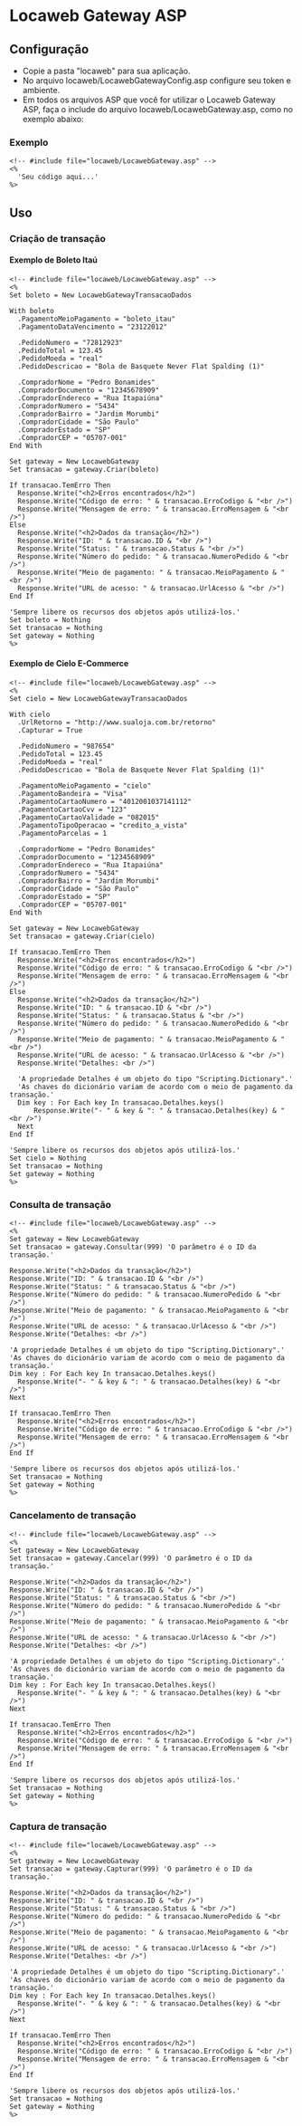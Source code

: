 # Locaweb Gateway ASP

## Configuração

- Copie a pasta "locaweb" para sua aplicação.
- No arquivo locaweb/LocawebGatewayConfig.asp configure seu token e ambiente.
- Em todos os arquivos ASP que você for utilizar o Locaweb Gateway ASP, faça o include do arquivo locaweb/LocawebGateway.asp, como no exemplo abaixo:

### Exemplo

    <!-- #include file="locaweb/LocawebGateway.asp" -->
    <%
      'Seu código aqui...'
    %>


## Uso

### Criação de transação

#### Exemplo de Boleto Itaú

    <!-- #include file="locaweb/LocawebGateway.asp" -->
    <%
    Set boleto = New LocawebGatewayTransacaoDados

    With boleto
      .PagamentoMeioPagamento = "boleto_itau"
      .PagamentoDataVencimento = "23122012"

      .PedidoNumero = "72812923"
      .PedidoTotal = 123.45
      .PedidoMoeda = "real"
      .PedidoDescricao = "Bola de Basquete Never Flat Spalding (1)"

      .CompradorNome = "Pedro Bonamides"
      .CompradorDocumento = "12345678909"
      .CompradorEndereco = "Rua Itapaiúna"
      .CompradorNumero = "5434"
      .CompradorBairro = "Jardim Morumbi"
      .CompradorCidade = "São Paulo"
      .CompradorEstado = "SP"
      .CompradorCEP = "05707-001"
    End With

    Set gateway = New LocawebGateway
    Set transacao = gateway.Criar(boleto)

    If transacao.TemErro Then
      Response.Write("<h2>Erros encontrados</h2>")
      Response.Write("Código de erro: " & transacao.ErroCodigo & "<br />")
      Response.Write("Mensagem de erro: " & transacao.ErroMensagem & "<br />")
    Else
      Response.Write("<h2>Dados da transação</h2>")
      Response.Write("ID: " & transacao.ID & "<br />")
      Response.Write("Status: " & transacao.Status & "<br />")
      Response.Write("Número do pedido: " & transacao.NumeroPedido & "<br />")
      Response.Write("Meio de pagamento: " & transacao.MeioPagamento & "<br />")
      Response.Write("URL de acesso: " & transacao.UrlAcesso & "<br />")
    End If

    'Sempre libere os recursos dos objetos após utilizá-los.'
    Set boleto = Nothing
    Set transacao = Nothing
    Set gateway = Nothing
    %>


#### Exemplo de Cielo E-Commerce

    <!-- #include file="locaweb/LocawebGateway.asp" -->
    <%
    Set cielo = New LocawebGatewayTransacaoDados

    With cielo
      .UrlRetorno = "http://www.sualoja.com.br/retorno"
      .Capturar = True

      .PedidoNumero = "987654"
      .PedidoTotal = 123.45
      .PedidoMoeda = "real"
      .PedidoDescricao = "Bola de Basquete Never Flat Spalding (1)"

      .PagamentoMeioPagamento = "cielo"
      .PagamentoBandeira = "Visa"
      .PagamentoCartaoNumero = "4012001037141112"
      .PagamentoCartaoCvv = "123"
      .PagamentoCartaoValidade = "082015"
      .PagamentoTipoOperacao = "credito_a_vista"
      .PagamentoParcelas = 1

      .CompradorNome = "Pedro Bonamides"
      .CompradorDocumento = "1234568909"
      .CompradorEndereco = "Rua Itapaiúna"
      .CompradorNumero = "5434"
      .CompradorBairro = "Jardim Morumbi"
      .CompradorCidade = "São Paulo"
      .CompradorEstado = "SP"
      .CompradorCEP = "05707-001"
    End With

    Set gateway = New LocawebGateway
    Set transacao = gateway.Criar(cielo)

    If transacao.TemErro Then
      Response.Write("<h2>Erros encontrados</h2>")
      Response.Write("Código de erro: " & transacao.ErroCodigo & "<br />")
      Response.Write("Mensagem de erro: " & transacao.ErroMensagem & "<br />")
    Else
      Response.Write("<h2>Dados da transação</h2>")
      Response.Write("ID: " & transacao.ID & "<br />")
      Response.Write("Status: " & transacao.Status & "<br />")
      Response.Write("Número do pedido: " & transacao.NumeroPedido & "<br />")
      Response.Write("Meio de pagamento: " & transacao.MeioPagamento & "<br />")
      Response.Write("URL de acesso: " & transacao.UrlAcesso & "<br />")
      Response.Write("Detalhes: <br />")

      'A propriedade Detalhes é um objeto do tipo "Scripting.Dictionary".'
      'As chaves do dicionário variam de acordo com o meio de pagamento da transação.'
      Dim key : For Each key In transacao.Detalhes.keys()
          Response.Write("- " & key & ": " & transacao.Detalhes(key) & "<br />")
      Next
    End If

    'Sempre libere os recursos dos objetos após utilizá-los.'
    Set cielo = Nothing
    Set transacao = Nothing
    Set gateway = Nothing
    %>


### Consulta de transação

    <!-- #include file="locaweb/LocawebGateway.asp" -->
    <%
    Set gateway = New LocawebGateway
    Set transacao = gateway.Consultar(999) 'O parâmetro é o ID da transação.'

    Response.Write("<h2>Dados da transação</h2>")
    Response.Write("ID: " & transacao.ID & "<br />")
    Response.Write("Status: " & transacao.Status & "<br />")
    Response.Write("Número do pedido: " & transacao.NumeroPedido & "<br />")
    Response.Write("Meio de pagamento: " & transacao.MeioPagamento & "<br />")
    Response.Write("URL de acesso: " & transacao.UrlAcesso & "<br />")
    Response.Write("Detalhes: <br />")

    'A propriedade Detalhes é um objeto do tipo "Scripting.Dictionary".'
    'As chaves do dicionário variam de acordo com o meio de pagamento da transação.'
    Dim key : For Each key In transacao.Detalhes.keys()
      Response.Write("- " & key & ": " & transacao.Detalhes(key) & "<br />")
    Next

    If transacao.TemErro Then
      Response.Write("<h2>Erros encontrados</h2>")
      Response.Write("Código de erro: " & transacao.ErroCodigo & "<br />")
      Response.Write("Mensagem de erro: " & transacao.ErroMensagem & "<br />")
    End If

    'Sempre libere os recursos dos objetos após utilizá-los.'
    Set transacao = Nothing
    Set gateway = Nothing
    %>


### Cancelamento de transação

    <!-- #include file="locaweb/LocawebGateway.asp" -->
    <%
    Set gateway = New LocawebGateway
    Set transacao = gateway.Cancelar(999) 'O parâmetro é o ID da transação.'

    Response.Write("<h2>Dados da transação</h2>")
    Response.Write("ID: " & transacao.ID & "<br />")
    Response.Write("Status: " & transacao.Status & "<br />")
    Response.Write("Número do pedido: " & transacao.NumeroPedido & "<br />")
    Response.Write("Meio de pagamento: " & transacao.MeioPagamento & "<br />")
    Response.Write("URL de acesso: " & transacao.UrlAcesso & "<br />")
    Response.Write("Detalhes: <br />")

    'A propriedade Detalhes é um objeto do tipo "Scripting.Dictionary".'
    'As chaves do dicionário variam de acordo com o meio de pagamento da transação.'
    Dim key : For Each key In transacao.Detalhes.keys()
      Response.Write("- " & key & ": " & transacao.Detalhes(key) & "<br />")
    Next

    If transacao.TemErro Then
      Response.Write("<h2>Erros encontrados</h2>")
      Response.Write("Código de erro: " & transacao.ErroCodigo & "<br />")
      Response.Write("Mensagem de erro: " & transacao.ErroMensagem & "<br />")
    End If

    'Sempre libere os recursos dos objetos após utilizá-los.'
    Set transacao = Nothing
    Set gateway = Nothing
    %>


### Captura de transação

    <!-- #include file="locaweb/LocawebGateway.asp" -->
    <%
    Set gateway = New LocawebGateway
    Set transacao = gateway.Capturar(999) 'O parâmetro é o ID da transação.'

    Response.Write("<h2>Dados da transação</h2>")
    Response.Write("ID: " & transacao.ID & "<br />")
    Response.Write("Status: " & transacao.Status & "<br />")
    Response.Write("Número do pedido: " & transacao.NumeroPedido & "<br />")
    Response.Write("Meio de pagamento: " & transacao.MeioPagamento & "<br />")
    Response.Write("URL de acesso: " & transacao.UrlAcesso & "<br />")
    Response.Write("Detalhes: <br />")

    'A propriedade Detalhes é um objeto do tipo "Scripting.Dictionary".'
    'As chaves do dicionário variam de acordo com o meio de pagamento da transação.'
    Dim key : For Each key In transacao.Detalhes.keys()
      Response.Write("- " & key & ": " & transacao.Detalhes(key) & "<br />")
    Next

    If transacao.TemErro Then
      Response.Write("<h2>Erros encontrados</h2>")
      Response.Write("Código de erro: " & transacao.ErroCodigo & "<br />")
      Response.Write("Mensagem de erro: " & transacao.ErroMensagem & "<br />")
    End If

    'Sempre libere os recursos dos objetos após utilizá-los.'
    Set transacao = Nothing
    Set gateway = Nothing
    %>

